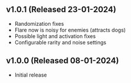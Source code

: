 ## v1.0.1 (Released 23-01-2024)
- Randomization fixes
- Flare now is noisy for enemies (attracts dogs)
- Possible light and activation fixes
- Configurable rarity and noise settings
## v1.0.0 (Released 08-01-2024)
- Initial release
